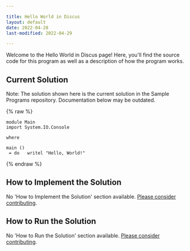 ```yaml
---

title: Hello World in Discus
layout: default
date: 2022-04-28
last-modified: 2022-04-29

---
```


Welcome to the Hello World in Discus page! Here, you'll find the source code for this program as well as a description of how the program works.

## Current Solution

Note: The solution shown here is the current solution in the Sample Programs repository. Documentation below may be outdated.

{% raw %}

```Discus
module Main
import System.IO.Console

where

main ()
 = do   writel "Hello, World!"

```

{% endraw %}

## How to Implement the Solution

No 'How to Implement the Solution' section available. [Please consider contributing](https://github.com/TheRenegadeCoder/sample-programs-website).

## How to Run the Solution

No 'How to Run the Solution' section available. [Please consider contributing](https://github.com/TheRenegadeCoder/sample-programs-website).